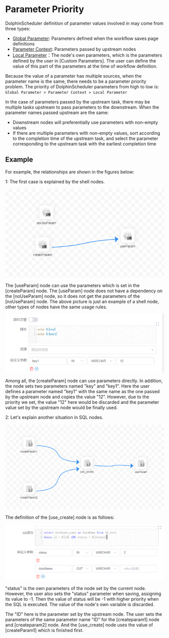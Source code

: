 # Parameter Priority

DolphinScheduler definition of parameter values ​​involved in may come from three types:

* [Global Parameter](global.md): Parameters defined when the workflow saves page definitions
* [Parameter Context](context.md): Parameters passed by upstream nodes
* [Local Parameter](local.md)：The node's own parameters, which is the parameters defined by the user in [Custom Parameters]. The user can define the value of this part of the parameters at the time of workflow definition.

Because the value of a parameter has multiple sources, when the parameter name is the same, there needs to be a parameter priority problem. The priority of DolphinScheduler parameters from high to low is: `Global Parameter > Parameter Context > Local Parameter`

In the case of parameters passed by the upstream task, there may be multiple tasks upstream to pass parameters to the downstream. When the parameter names passed upstream are the same:

* Downstream nodes will preferentially use parameters with non-empty values
* If there are multiple parameters with non-empty values, sort according to the completion time of the upstream task, and select the parameter corresponding to the upstream task with the earliest completion time

## Example

For example, the relationships are shown in the figures below:

1: The first case is explained by the shell nodes.

![png01](/img/globalParam/image-20210723102938239.png)

The [useParam] node can use the parameters which is set in the [createParam] node. The [useParam] node does not have a dependency on the [noUseParam] node, so it does not get the parameters of the [noUseParam] node. The above picture is just an example of a shell node, other types of nodes have the same usage rules.

![png02](/img/globalParam/image-20210723103316896.png)

Among all, the [createParam] node can use parameters directly. In addition, the node sets two parameters named "key" and "key1". Here the user defines a parameter named "key1" with the same name as the one passed by the upstream node and copies the value "12". However, due to the priority we set, the value "12" here would be discarded and the parameter value set by the upstream node would be finally used.

2: Let's explain another situation in SQL nodes.

![png03](/img/globalParam/image-20210723103937052.png)

The definition of the [use_create] node is as follows:

![png04](/img/globalParam/image-20210723104411489.png)

"status" is the own parameters of the node set by the current node. However, the user also sets the "status" parameter when saving, assigning its value to -1. Then the value of status will be -1 with higher priority when the SQL is executed. The value of the node's own variable is discarded.

The "ID" here is the parameter set by the upstream node. The user sets the parameters of the same parameter name "ID" for the [createparam1] node and [createparam2] node. And the [use_create] node uses the value of [createParam1] which is finished first.
